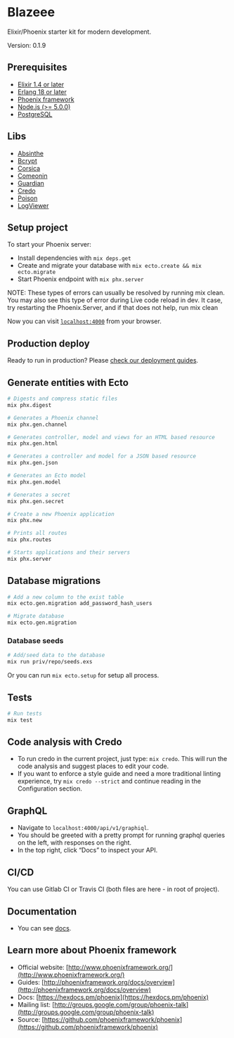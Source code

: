# Blazeee

Elixir/Phoenix starter kit for modern development.

Version: 0.1.9

## Prerequisites

* [Elixir 1.4 or later](https://elixir-lang.org/)
* [Erlang 18 or later](https://www.erlang.org/)
* [Phoenix framework](https://phoenixframework.org/)
* [Node.js (>= 5.0.0)](https://nodejs.org/en/)
* [PostgreSQL](https://www.postgresql.org/)

## Libs

* [Absinthe](https://github.com/absinthe-graphql/absinthe)
* [Bcrypt](https://github.com/riverrun/bcrypt_elixir)
* [Corsica](https://github.com/whatyouhide/corsica)
* [Comeonin](https://github.com/riverrun/comeonin)
* [Guardian](https://github.com/ueberauth/guardian)
* [Credo](https://github.com/rrrene/credo)
* [Poison](https://github.com/devinus/poison)
* [LogViewer](https://github.com/shufo/log_viewer)

## Setup project

To start your Phoenix server:

* Install dependencies with `mix deps.get`
* Create and migrate your database with `mix ecto.create && mix ecto.migrate`
* Start Phoenix endpoint with `mix phx.server`

NOTE: These types of errors can usually be resolved by running mix clean. You may also see this type of error during Live code reload in dev. It case, try restarting the Phoenix.Server, and if that does not help, run mix clean

Now you can visit [`localhost:4000`](http://localhost:4000) from your browser.

## Production deploy

Ready to run in production? Please [check our deployment guides](http://www.phoenixframework.org/docs/deployment).

## Generate entities with Ecto

```sh
# Digests and compress static files
mix phx.digest

# Generates a Phoenix channel
mix phx.gen.channel

# Generates controller, model and views for an HTML based resource
mix phx.gen.html

# Generates a controller and model for a JSON based resource
mix phx.gen.json

# Generates an Ecto model
mix phx.gen.model

# Generates a secret
mix phx.gen.secret

# Create a new Phoenix application
mix phx.new

# Prints all routes
mix phx.routes

# Starts applications and their servers
mix phx.server
```

## Database migrations

```sh
# Add a new column to the exist table
mix ecto.gen.migration add_password_hash_users

# Migrate database
mix ecto.gen.migration
```

### Database seeds

```sh
# Add/seed data to the database
mix run priv/repo/seeds.exs
```

Or you can run `mix ecto.setup` for setup all process.

## Tests

```sh
# Run tests
mix test
```

## Code analysis with Credo

* To run credo in the current project, just type: `mix credo`. This will run the code analysis and suggest places to edit your code.
* If you want to enforce a style guide and need a more traditional linting experience, try `mix credo --strict` and continue reading in the Configuration section.

## GraphQL

* Navigate to `localhost:4000/api/v1/graphiql`.
* You should be greeted with a pretty prompt for running graphql queries on the left, with responses on the right.
* In the top right, click “Docs” to inspect your API.

## CI/CD

You can use Gitlab CI or Travis CI (both files are here - in root of project).

## Documentation

* You can see [docs](./docs/ecto.md).

## Learn more about Phoenix framework

* Official website: [http://www.phoenixframework.org/](http://www.phoenixframework.org/)
* Guides: [http://phoenixframework.org/docs/overview](http://phoenixframework.org/docs/overview)
* Docs: [https://hexdocs.pm/phoenix](https://hexdocs.pm/phoenix)
* Mailing list: [http://groups.google.com/group/phoenix-talk](http://groups.google.com/group/phoenix-talk)
* Source: [https://github.com/phoenixframework/phoenix](https://github.com/phoenixframework/phoenix)
